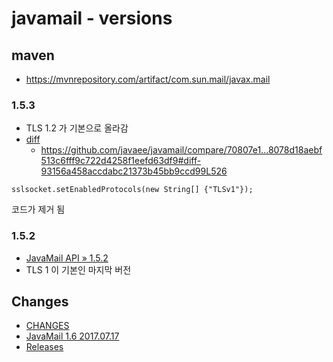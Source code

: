 # javamail - versions

## maven
* https://mvnrepository.com/artifact/com.sun.mail/javax.mail

### 1.5.3
* TLS 1.2 가 기본으로 올라감
* [diff](https://github.com/javaee/javamail/compare/70807e1...8078d18aebf513c6fff9c722d4258f1eefd63df9)
  * https://github.com/javaee/javamail/compare/70807e1...8078d18aebf513c6fff9c722d4258f1eefd63df9#diff-93156a458accdabc21373b45bb9ccd99L526
```
sslsocket.setEnabledProtocols(new String[] {"TLSv1"});
```
코드가 제거 됨


### 1.5.2
* [JavaMail API » 1.5.2](https://mvnrepository.com/artifact/com.sun.mail/javax.mail/1.5.2)
* TLS 1 이 기본인 마지막 버전



## Changes
* [CHANGES](https://javaee.github.io/javamail/docs/CHANGES.txt)
* [JavaMail 1.6 2017.07.17](https://javaee.github.io/javamail/docs/JavaMail-1.6-changes.txt)
* [Releases](https://github.com/javaee/javamail/releases)